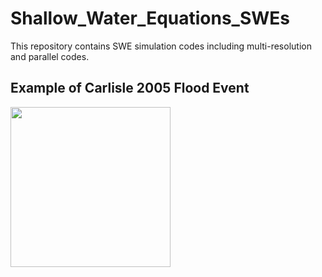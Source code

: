 # Shallow_Water_Equations_SWEs
This repository contains SWE simulation codes including multi-resolution and parallel codes.

## Example of Carlisle 2005 Flood Event
<img src="https://github.com/Amin-Nadimy/Shallow_Water_Equations_-SWE-/blob/main/SWE_2.gif" width="256" />
